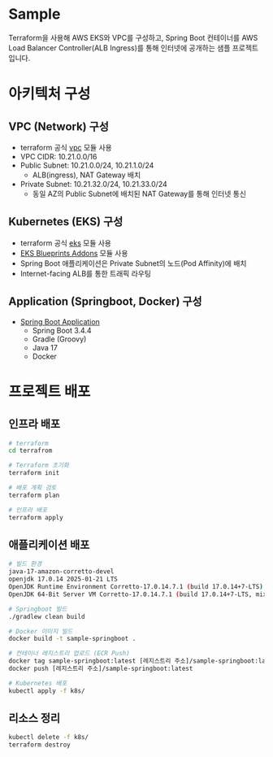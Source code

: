 # Sample
Terraform을 사용해 AWS EKS와 VPC를 구성하고, Spring Boot 컨테이너를 AWS Load Balancer Controller(ALB Ingress)를 통해 인터넷에 공개하는 샘플 프로젝트입니다.

# 아키텍처 구성
## VPC (Network) 구성
- terraform 공식 [vpc](https://registry.terraform.io/modules/terraform-aws-modules/vpc/aws/latest) 모듈 사용
- VPC CIDR: 10.21.0.0/16
- Public Subnet: 10.21.0.0/24, 10.21.1.0/24
  - ALB(ingress), NAT Gateway 배치
- Private Subnet: 10.21.32.0/24, 10.21.33.0/24
  - 동일 AZ의 Public Subnet에 배치된 NAT Gateway를 통해 인터넷 통신

## Kubernetes (EKS) 구성
- terraform 공식 [eks](https://registry.terraform.io/modules/terraform-aws-modules/eks/aws/latest) 모듈 사용
- [EKS Blueprints Addons](https://registry.terraform.io/modules/aws-ia/eks-blueprints-addons/aws/latest) 모듈 사용
- Spring Boot 애플리케이션은 Private Subnet의 노드(Pod Affinity)에 배치
- Internet-facing ALB를 통한 트래픽 라우팅

## Application (Springboot, Docker) 구성
- [Spring Boot Application](https://spring.io/guides/gs/spring-boot-docker)
  - Spring Boot 3.4.4
  - Gradle (Groovy)
  - Java 17
  - Docker

# 프로젝트 배포
## 인프라 배포
```bash
# terraform 
cd terrafrom

# Terraform 초기화
terraform init

# 배포 계획 검토
terraform plan

# 인프라 배포
terraform apply
```

## 애플리케이션 배포
``` bash
# 빌드 환경
java-17-amazon-corretto-devel
openjdk 17.0.14 2025-01-21 LTS
OpenJDK Runtime Environment Corretto-17.0.14.7.1 (build 17.0.14+7-LTS)
OpenJDK 64-Bit Server VM Corretto-17.0.14.7.1 (build 17.0.14+7-LTS, mixed mode, sharing)

# Springboot 빌드
./gradlew clean build

# Docker 이미지 빌드
docker build -t sample-springboot .

# 컨테이너 레지스트리 업로드 (ECR Push)
docker tag sample-springboot:latest [레지스트리 주소]/sample-springboot:latest
docker push [레지스트리 주소]/sample-springboot:latest

# Kubernetes 배포
kubectl apply -f k8s/
```

## 리소스 정리
``` bash
kubectl delete -f k8s/
terraform destroy
```
